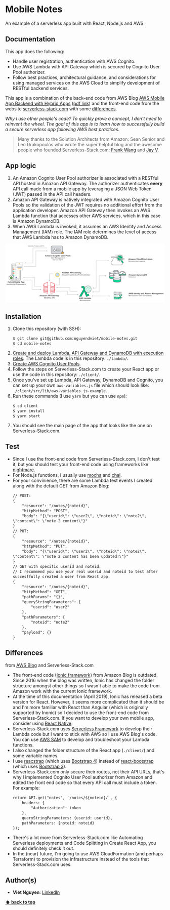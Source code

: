 # Mobile Notes 

An example of a serverless app built with React, Node.js and AWS.

## Documentation

This app does the following:

- Handle user registration, authentication with AWS Cognito.
- Use AWS Lambda with API Gateway which is secured by Cognito User Pool authorizer.
- Follow best practices, architectural guidance, and considerations for using managed services on the AWS Cloud to simplify development of RESTful backend services.

This app is a combination of the back-end code from AWS Blog [AWS Mobile App Backend with Hybrid Apps](https://aws.amazon.com/blogs/mobile/aws-mobile-app-backend-with-hybrid-apps/) ([pdf link](https://s3.amazonaws.com/solutions-reference/mobile-backend/latest/mobile-app-backend.pdf)) and the front-end code from the website [serverless-stack.com](https://serverless-stack.com/) with some [differences](#differences).

*Why I use other people's code? To quickly prove a concept, I don't need to reinvent the wheel. The goal of this app is to learn how to successfully build a secure serverless app following AWS best practices.*

> Many thanks to the Solution Architects from Amazon: Sean Senior and Leo Drakopoulos who wrote the super helpful blog and the awesome people who founded Serverless-Stack.com: [Frank Wang](https://github.com/fwang) and [Jay V](https://github.com/jayair).

## App logic

1. An Amazon Cognito User Pool authorizer is associated with a RESTful API hosted in Amazon API Gateway. The authorizer authenticates **every** API call made from a mobile app by leveraging a JSON Web Token (JWT) passed in the API call headers. 
1. Amazon API Gateway is natively integrated with Amazon Cognito User Pools so the validation of the JWT requires no additional effort from the application developer. Amazon API Gateway then invokes an AWS Lambda function that accesses other AWS services, which in this case is Amazon DynamoDB. 
1. When AWS Lambda is invoked, it assumes an AWS Identity and Access Management (IAM) role. The IAM role determines the level of access that AWS Lambda has to Amazon DynamoDB. 

<div><img src="./docs/app-diagram.png" alt="App diagram"/></div>

## Installation

1. Clone this repository (with SSH):
    ```
    $ git clone git@github.com:nguyendviet/mobile-notes.git
    $ cd mobile-notes
    ```
1. [Create and deploy Lambda, API Gateway and DynamoDB with execution roles](https://s3.amazonaws.com/solutions-reference/mobile-backend/latest/mobile-app-backend.pdf). The Lambda code is in this repository: `./lambda/`.
1. [Create AWS Cognito User Pools](https://serverless-stack.com/chapters/create-a-cognito-user-pool.html).
1. Follow the steps on Serverless-Stack.com to create your React app or use the code in this repository: `./client/`.
1. Once you've set up Lambda, API Gateway, DynamoDB and Cognito, you can set up your own `aws-variables.js` file which should look like: `./client/src/lib/aws-variables.js-example`.
1. Run these commands (I use `yarn` but you can use `npm`):
    ```
    $ cd client
    $ yarn install
    $ yarn start
    ```
1. You should see the main page of the app that looks like the one on Serverless-Stack.com.

## Test

- Since I use the front-end code from Serverless-Stack.com, I don't test it, but you should test your front-end code using frameworks like [nightmare](https://www.npmjs.com/package/nightmare).
- For Node.js functions, I usually use [mocha](https://www.npmjs.com/package/mocha) and [chai](https://www.npmjs.com/package/chai).
- For your convinience, there are some Lambda test events I created along with the default GET from Amazon Blog:
    ```
    // POST:
    {
        "resource": "/notes/{noteid}",
        "httpMethod": "POST",
        "body": "{\"userid\": \"user2\", \"noteid\": \"note2\", \"content\": \"note 2 content\"}"
    }
    // PUT:
    {
        "resource": "/notes/{noteid}",
        "httpMethod": "PUT",
        "body": "{\"userid\": \"user2\", \"noteid\": \"note2\", \"content\": \"note 2 content has been updated!\"}"
    }
    // GET with specific userid and noteid. 
    // I recommend you use your real userid and noteid to test after succesffully created a user from React app.
    {
        "resource": "/notes/{noteid}",
        "httpMethod": "GET",
        "pathParams": "{}",
        "queryStringParameters": {
            "userid": "user2"
        },
        "pathParameters": {
            "noteid": "note2"
        },
        "payload": {}
    }
    ```

## Differences 
from [AWS Blog](https://aws.amazon.com/blogs/mobile/aws-mobile-app-backend-with-hybrid-apps/) and Serverless-Stack.com

- The front-end code ([Ionic framework](https://ionicframework.com/)) from Amazon Blog is outdated. Since 2016 when the blog was written, Ionic has changed the folder structure amongst other things so I wasn't able to make the code from Amazon work with the current Ionic framework.
- At the time of this documentation (April 2019), Ionic has released a beta version for React. However, it seems more complicated than it should be and I'm more familiar with React than Angular (which is originally supported by Inonic) so I decided to use the front-end code from Serverless-Stack.com. If you want to develop your own mobile app, consider using [React Native](https://facebook.github.io/react-native/).
- Serverless-Stack.com uses [Serverless Framework](https://www.npmjs.com/package/serverless) to develop their Lambda code but I want to stick with AWS so I use AWS Blog's code. You can use [AWS SAM](https://docs.aws.amazon.com/serverless-application-model/latest/developerguide/what-is-sam.html) to develop and troubleshoot your Lambda functions.
- I also changed the folder structure of the React app (`./client/`) and some variable names.
- I use [reacstrap](https://www.npmjs.com/package/reactstrap) (which uses [Bootstrap 4](https://getbootstrap.com/)) instead of [react-bootstrap](https://www.npmjs.com/package/react-bootstrap) (which uses [Bootstrap 3](https://getbootstrap.com/docs/3.3/)).
- Serverless-Stack.com only secure their routes, not their API URLs, that's why I implemented Cognito User Pool authorizer from Amazon and edited the front end code so that every API call must include a token. For example:
    ```
    return API.get("notes", `/notes/${noteid}/`, {
        headers: {
            "Authorization": token
        },
        queryStringParameters: {userid: userid},
        pathParameters: {noteid: noteid}
    });
    ```
- There's a lot more from Serverless-Stack.com like Automating Serverless deployments and Code Splitting in Create React App, you should definitely check it out.
- In the (near) future, I'm going to  use AWS CloudFormation (and perhaps Terraform) to provision the infrastructure instead of the tools that Serverless-Stack.com uses.

## Author(s)

- <b>Viet Nguyen</b>: [LinkedIn](https://www.linkedin.com/in/nguyendviet)

**[⬆ back to top](#documentation)**
